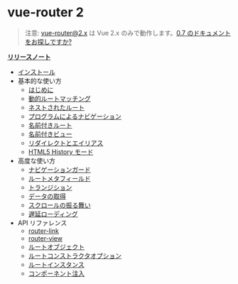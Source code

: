 # vue-router 2

> 注意: vue-router@2.x は Vue 2.x のみで動作します。[0.7 のドキュメントをお探しですか?](https://github.com/vuejs/vue-router/tree/1.0/docs/ja)

**[リリースノート](https://github.com/vuejs/vue-router/releases)**

- [インストール](installation.md)
- 基本的な使い方
  - [はじめに](essentials/getting-started.md)
  - [動的ルートマッチング](essentials/dynamic-matching.md)
  - [ネストされたルート](essentials/nested-routes.md)
  - [プログラムによるナビゲーション](essentials/navigation.md)
  - [名前付きルート](essentials/named-routes.md)
  - [名前付きビュー](essentials/named-views.md)
  - [リダイレクトとエイリアス](essentials/redirect-and-alias.md)
  - [HTML5 History モード](essentials/history-mode.md)
- 高度な使い方
  - [ナビゲーションガード](advanced/navigation-guards.md)
  - [ルートメタフィールド](advanced/meta.md)
  - [トランジション](advanced/transitions.md)
  - [データの取得](advanced/data-fetching.md)
  - [スクロールの振る舞い](advanced/scroll-behavior.md)
  - [遅延ローディング](advanced/lazy-loading.md)
- API リファレンス
  - [router-link](api/router-link.md)
  - [router-view](api/router-view.md)
  - [ルートオブジェクト](api/route-object.md)
  - [ルートコンストラクタオプション](api/options.md)
  - [ルートインスタンス](api/router-instance.md)
  - [コンポーネント注入](api/component-injections.md)
